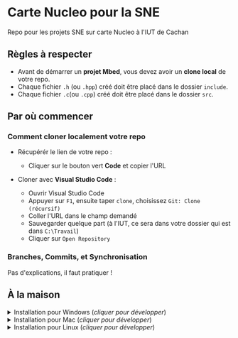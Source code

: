 # Carte Nucleo pour la SNE

Repo pour les projets SNE sur carte Nucleo à l'IUT de Cachan

## Règles à respecter

* Avant de démarrer un __projet Mbed__, vous devez avoir un __clone local__ de votre
repo.
* Chaque fichier `.h` (ou `.hpp`) créé doit être placé dans le dossier `include`.
* Chaque fichier `.c`(ou `.cpp`) créé doit être placé dans le dossier `src`.

## Par où commencer

### Comment cloner localement votre repo

* Récupérér le lien de votre repo :
    * Cliquer sur le bouton vert __Code__ et copier l'URL

* Cloner avec __Visual Studio Code__ :
    * Ouvrir Visual Studio Code
    * Appuyer sur `F1`, ensuite taper `clone`, choisissez `Git: Clone (récursif)`
    * Coller l'URL dans le champ demandé
    * Sauvegarder quelque part (à l'IUT, ce sera dans votre dossier qui est
    dans `C:\Travail`)
    * Cliquer sur `Open Repository`


### Branches, Commits, et Synchronisation
Pas d'explications, il faut pratiquer !

## À la maison 

<details>
<summary>Installation pour Windows (<i>cliquer pour développer</i>)</summary>

### Logiciels à installer
Vous devez installer les logiciels qui vous seront utiles pour travailler à
la maison. Pour cela, installer les _indispensables_ via l'application **_PowerShell_**. Pour ce 
faire :
* Taper _powershell_ sur le bouton _Démarrer_,
**faire un clic-droit** sur `Windows PowerShell` puis cliquer
`Exécuter en tant qu'administrateur`
* Taper la 1ère commande suivante dans la fenêtre de commande powershell puis
taper la touche _Entrée_
```powershell
Set-ExecutionPolicy Bypass -Scope Process
```
* Arrivé au stade illustré ci-dessous, taper `T` puis la touche _Entrée_
<br /><br /><img src="figures/powershell-executionpolicy.png" width=500 align=center><br /><br />
* Taper la 2ème commande suivante dans la fenêtre de commande powershell puis
taper la touche _Entrée_
```powershell
Set-ExecutionPolicy Bypass -Scope Process -Force; [System.Net.ServicePointManager]::SecurityProtocol = [System.Net.ServicePointManager]::SecurityProtocol -bor 3072; iex ((New-Object System.Net.WebClient).DownloadString('https://chocolatey.org/install.ps1'))
```
* Taper la 3ème commande suivante dans la fenêtre de commande powershell puis
taper la touche _Entrée_
```powershell
choco install -y ninja cmake --installargs 'ADD_CMAKE_TO_PATH=System' mingw gcc-arm-embedded git vscode 7zip
```

Ensuite installer le _debugger on chip_
* [OpenOCD](https://sysprogs.com/getfile/1364/openocd-20201228.7z)
    * __Attention :__ en utilisant 7-Zip, décompresser le contenu dans `C:\OpenOCD`
    * __Attention :__ Vérifier bien que l'arborescence soit identique à la capture ci-dessous
    <br /><br /><img src="figures/openocd.jpg" width=550 align=center>

Enfin installer le driver. Pour ce faire :
* Entrer dans le dossier `C:\OpenOCD`, puis dans le sous-dossier `drivers`, 
puis dans le sous-dossier `ST-Link`
* Lancer `dpinst_amd64.exe` comme dans la capture ci-dessous
    <br /><br /><img src="figures/stlink.png" width=650 align=center>

### Phase finale d'installation 1 : Paramétrage du versionning dans _Visual Studio Code_
* Ouvrir _Visual Studio Code_
* Suivre les captures d'écran ci-dessous pour paramétrer vos
identifiants sur _Visual Studio Code_
<br /><br /><img src="figures/terminal.png" width=700 align=center>
<br /><br /><img src="figures/identifiant-github.png" width=700 align=center>
<br /><br /><img src="figures/email-github.png" width=700 align=center>

### Phase finale d'installation 2 : Installation des extensions dans _Visual Studio Code_
* Ouvrir _Visual Studio Code_
* Cloner votre repo
* Accepter toutes les requêtes d'installation d'extensions de
_Visual Studio Code_

</details>

<details>
<summary>Installation pour Mac (<i>cliquer pour développer</i>)</summary>

### Logiciels à installer

* Vous devez installer les logiciels qui vous seront utiles pour travailler à
la maison. Dans l'ordre, installer :
    * [XCode](https://apps.apple.com/fr/app/xcode/id497799835?mt=12)
    * [GNU ARM Toolchain](https://developer.arm.com/-/media/Files/downloads/gnu-rm/9-2020q2/gcc-arm-none-eabi-9-2020-q2-update-mac.pkg?revision=05bece2b-0d55-4247-a46c-25d6539c5a6e&la=en&hash=DBB15A859073008A60958F55569A4042F0B23158)


* Ouvrir un _terminal_
* Taper la 1ère commande suivante dans la fenêtre de commande puis
taper la touche _Entrée_
```bash
xcode-select --install
```
* Suivre les captures d'écran ci-dessous après avoir taper la
commande précédente
<br /><br /><img src="figures/clang_1.png" width=400 align=center>
<br /><br /><img src="figures/clang_2.png" width=600 align=center>
<br /><br /><img src="figures/clang_3.png" width=400 align=center>
<br /><br /><img src="figures/clang_4.png" width=400 align=center>

* Taper la 2ème commande suivante dans la fenêtre de commande puis
taper la touche _Entrée_
```bash
/bin/bash -c "$(curl -fsSL https://raw.githubusercontent.com/Homebrew/install/master/install.sh)"
```

* Taper la 3ème commande suivante dans la fenêtre de commande puis
taper la touche _Entrée_
```bash
brew install ninja cmake git openocd
```
* Taper la 4ème commande suivante dans la fenêtre de commande puis
taper la touche _Entrée_
```bash
brew install --cask visual-studio-code
```

### Phase finale d'installation 1 : Modification des variables d'environnement sous Mac
* Editer le chemin vers _Gnu ARM Embedded Toolchain_
en tapant la commande suivante:
```bash
nano ~/.zprofile
```
* Puis avec _nano_, ajouter la ligne suivante dans le fichier `.zprofile`
```bash
export PATH=/Applications/ARM/bin/:${PATH}
```

### Phase finale d'installation 2 : Paramétrage du versionning dans _Visual Studio Code_
* Ouvrir _Visual Studio Code_
* Suivre les captures d'écran ci-dessous pour paramétrer vos
identifiants sur _Visual Studio Code_
<br /><br /><img src="figures/terminal.png" width=700 align=center>
<br /><br /><img src="figures/identifiant-github.png" width=700 align=center>
<br /><br /><img src="figures/email-github.png" width=700 align=center>

### Phase finale d'installation 3 : Installation des extensions dans _Visual Studio Code_
* Ouvrir _Visual Studio Code_
* Cloner votre repo
* Accepter toutes les requêtes d'installation d'extensions de
_Visual Studio Code_

</details>

<details>
<summary>Installation pour Linux (<i>cliquer pour développer</i>)</summary>

### Logiciels à installer

* Vous devez installer les logiciels qui vous seront utiles pour travailler à
la maison. Dans l'ordre, installer :
    * [Visual Studio Code](https://code.visualstudio.com/download)
    * [GNU ARM Toolchain](https://developer.arm.com/-/media/Files/downloads/gnu-rm/9-2020q2/gcc-arm-none-eabi-9-2020-q2-update-x86_64-linux.tar.bz2?revision=05382cca-1721-44e1-ae19-1e7c3dc96118&la=en&hash=D7C9D18FCA2DD9F894FD9F3C3DC9228498FA281A)
        * Déplacer le dossier décompressé dans `/home/votre-login`
* Ouvrir un _Terminal_ et tapez les commandes suivantes
```bash
sudo apt update
sudo apt -y install openocd cmake ninja-build git
```

### Phase finale d'installation 1 : Modification des variables d'environnement sous Linux
* Editer le chemin vers _Gnu ARM Embedded Toolchain_
en tapant la commande suivante:
```bash
nano ~/.profile
```
* Puis avec _nano_, ajouter la ligne suivante dans le fichier `.profile`
```bash
export PATH=/home/votre-login/gcc-arm-none-eabi-9-2020-q2-update/bin:${PATH}
```

### Phase finale d'installation 2 : Paramétrage du versionning dans _Visual Studio Code_
* Ouvrir _Visual Studio Code_
* Suivre les captures d'écran ci-dessous pour paramétrer vos
identifiants sur _Visual Studio Code_
<br /><br /><img src="figures/terminal.png" width=700 align=center>
<br /><br /><img src="figures/identifiant-github.png" width=700 align=center>
<br /><br /><img src="figures/email-github.png" width=700 align=center>

### Phase finale d'installation 3 : Installation des extensions dans _Visual Studio Code_
* Ouvrir _Visual Studio Code_
* Cloner votre repo
* Accepter toutes les requêtes d'installation d'extensions de
_Visual Studio Code_

</details>
